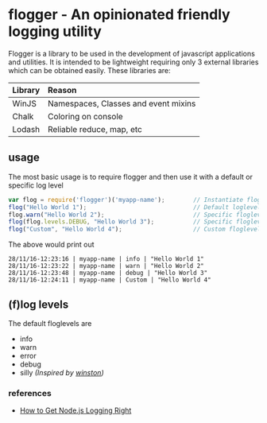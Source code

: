 # flogger - An opinionated friendly logging utility

Flogger is a library to be used in the development of javascript applications and utilities. It is intended to be lightweight requiring only 3 external libraries which can be obtained easily. These libraries are:

Library 		| Reason
:-- 			| :--
WinJS 			| Namespaces, Classes and event mixins
Chalk			| Coloring on console
Lodash			| Reliable reduce, map, etc

## usage

The most basic usage is to require flogger and then use it with a default or specific log level

```js
var flog = require('flogger')('myapp-name');		// Instantiate flogger with your app name
flog("Hello World 1"); 								// Default loglevel (info)
flog.warn("Hello World 2"); 						// Specific floglevel
flog(flog.levels.DEBUG, "Hello World 3");			// Specific floglevel
flog("Custom", "Hello World 4");					// Custom floglevel (string)
```

The above would print out

```
28/11/16-12:23:16 | myapp-name | info | "Hello World 1"
28/11/16-12:23:22 | myapp-name | warn | "Hello World 2"
28/11/16-12:23:48 | myapp-name | debug | "Hello World 3"
28/11/16-12:24:11 | myapp-name | Custom | "Hello World 4"
```

## (f)log levels

The default floglevels are

* info
* warn
* error
* debug
* silly *(Inspired by [winston](https://github.com/winstonjs/winston))*

### references

* [How to Get Node.js Logging Right](https://blog.risingstack.com/node-js-logging-tutorial/)
